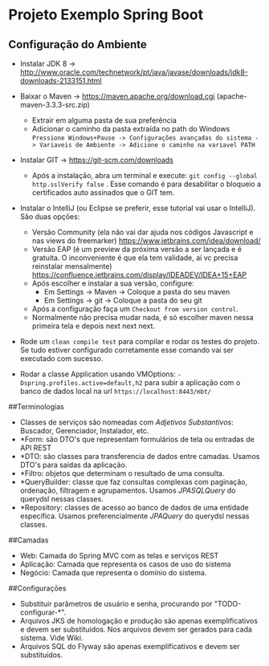 # Projeto Exemplo Spring Boot

## Configuração do Ambiente

- Instalar JDK 8 -> http://www.oracle.com/technetwork/pt/java/javase/downloads/jdk8-downloads-2133151.html
- Baixar o Maven -> https://maven.apache.org/download.cgi (apache-maven-3.3.3-src.zip)
  - Extrair em alguma pasta de sua preferência
  - Adicionar o caminho da pasta extraída no path do Windows ```Pressione Windows+Pause -> Configurações avançadas do sistema -> Variaveis de Ambiente -> Adicione o caminho na variavel PATH```

- Instalar GIT -> https://git-scm.com/downloads
    - Após a instalação, abra um terminal e execute: ```git config --global http.sslVerify false``` . Esse comando é para desabilitar o bloqueio a certificados auto assinados que o GIT tem.

- Instalar o IntelliJ (ou Eclipse se preferir, esse tutorial vai usar o IntelliJ). São duas opções:
    - Versão Community (ela não vai dar ajuda nos códigos Javascript e nas views do freemarker)  https://www.jetbrains.com/idea/download/
    - Versão EAP (é um preview da próxima versão a ser lançada e é gratuita. O inconveniente é que ela tem validade, aí vc precisa reinstalar mensalmente)  https://confluence.jetbrains.com/display/IDEADEV/IDEA+15+EAP
    - Após escolher e instalar a sua versão, configure:
        - Em Settings -> Maven -> Coloque a pasta do seu maven
        - Em Settings -> git -> Coloque a pasta do seu git
    - Após a configuração faça um ```Checkout from version control```. 
    - Normalmente não precisa mudar nada, é só escolher maven nessa primeira tela e depois next next next.
    
- Rode um ```clean compile test``` para compilar e rodar os testes do projeto. Se tudo estiver configurado corretamente esse comando vai ser executado com sucesso.

- Rodar a classe Application usando VMOptions: ```-Dspring.profiles.active=default,h2``` para subir a aplicação com o banco de dados local na url ```https://localhost:8443/mbt/```


##Terminologias
- Classes de serviços são nomeadas com *Adjetivos Substantivos*: Buscador, Gerenciador, Instalador, etc.
- *Form: são DTO's que representam formulários de tela ou entradas de API REST
- *DTO: são classes para transferencia de dados entre camadas. Usamos DTO's para saídas da aplicação.
- *Filtro: objetos que determinam o resultado de uma consulta.
- *QueryBuilder: classe que faz consultas complexas com paginação, ordenação, filtragem e agrupamentos. Usamos *JPASQLQuery* do querydsl nessas classes.
- *Repository: classes de acesso ao banco de dados de uma entidade específica. Usamos preferencialmente *JPAQuery* do querydsl nessas classes.


##Camadas
- Web: Camada do Spring MVC com as telas e serviços REST
- Aplicação: Camada que representa os casos de uso do sistema
- Negócio: Camada que representa o domínio do sistema.

##Configurações
- Substituir parâmetros de usuário e senha, procurando por "TODO-configurar-*".
- Arquivos JKS de homologação e produção são apenas exemplificativos e devem ser substituídos. Nos arquivos devem ser gerados para cada sistema. Vide Wiki.
- Arquivos SQL do Flyway são apenas exemplificativos e devem ser substituídos.